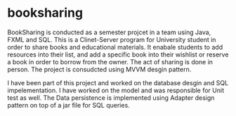 # booksharing
BookSharing is conducted as a semester projcet in a team using Java, FXML and SQL. 
This is a Clinet-Server program for University student in order to share books 
and educational materials. It enabale students to add resources into their list, and add
a specific book into their wishlist or reserve a book in order to borrow from the owner.
The act of sharing is done in person. The project is consudcted using MVVM desgin pattern.


I have been part of this project and worked on the database desgin and SQL impelementation.
I have worked on the model and was responsible for Unit test as well.
The Data persistence is implemented using Adapter design pattern on top of a jar file for SQL queries.
